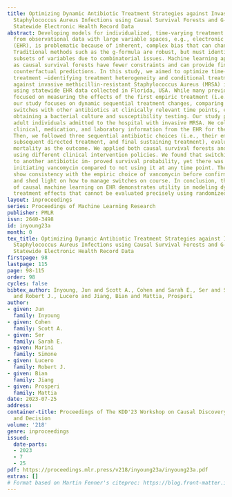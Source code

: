```yaml
---
title: Optimizing Dynamic Antibiotic Treatment Strategies against Invasive Methicillin-Resistant
  Staphylococcus Aureus Infections using Causal Survival Forests and G-Formula on
  Statewide Electronic Health Record Data
abstract: Developing models for individualized, time-varying treatment optimization
  from observational data with large variable spaces, e.g., electronic health records
  (EHR), is problematic because of inherent, complex bias that can change over time.
  Traditional methods such as the g-formula are robust, but must identify critical
  subsets of variables due to combinatorial issues. Machine learning approaches such
  as causal survival forests have fewer constraints and can provide fine-tuned, individualized
  counterfactual predictions. In this study, we aimed to optimize time-varying antibiotic
  treatment –identifying treatment heterogeneity and conditional treatment effects–
  against invasive methicillin-resistant Staphylococcus Aureus (MRSA) infections,
  using statewide EHR data collected in Florida, USA. While many previous studies
  focused on measuring the effects of the first empiric treatment (i.e., usually vancomycin),
  our study focuses on dynamic sequential treatment changes, comparing possible vancomycin
  switches with other antibiotics at clinically relevant time points, e.g., after
  obtaining a bacterial culture and susceptibility testing. Our study population included
  adult individuals admitted to the hospital with invasive MRSA. We collected demographic,
  clinical, medication, and laboratory information from the EHR for these patients.
  Then, we followed three sequential antibiotic choices (i.e., their empiric treatment,
  subsequent directed treatment, and final sustaining treatment), evaluating 30-day
  mortality as the outcome. We applied both causal survival forests and g-formula
  using different clinical intervention policies. We found that switching from vancomycin
  to another antibiotic im- proved survival probability, yet there was a benefit from
  initiating vancomycin compared to not using it at any time point. These findings
  show consistency with the empiric choice of vancomycin before confirmation of MRSA
  and shed light on how to manage switches on course. In conclusion, this application
  of causal machine learning on EHR demonstrates utility in modeling dynamic, heterogeneous
  treatment effects that cannot be evaluated precisely using randomized clinical trials.
layout: inproceedings
series: Proceedings of Machine Learning Research
publisher: PMLR
issn: 2640-3498
id: inyoung23a
month: 0
tex_title: Optimizing Dynamic Antibiotic Treatment Strategies against Invasive Methicillin-Resistant
  Staphylococcus Aureus Infections using Causal Survival Forests and G-Formula on
  Statewide Electronic Health Record Data
firstpage: 98
lastpage: 115
page: 98-115
order: 98
cycles: false
bibtex_author: Inyoung, Jun and Scott A., Cohen and Sarah E., Ser and Simone, Marini
  and Robert J., Lucero and Jiang, Bian and Mattia, Prosperi
author:
- given: Jun
  family: Inyoung
- given: Cohen
  family: Scott A.
- given: Ser
  family: Sarah E.
- given: Marini
  family: Simone
- given: Lucero
  family: Robert J.
- given: Bian
  family: Jiang
- given: Prosperi
  family: Mattia
date: 2023-07-25
address:
container-title: Proceedings of The KDD'23 Workshop on Causal Discovery, Prediction
  and Decision
volume: '218'
genre: inproceedings
issued:
  date-parts:
  - 2023
  - 7
  - 25
pdf: https://proceedings.mlr.press/v218/inyoung23a/inyoung23a.pdf
extras: []
# Format based on Martin Fenner's citeproc: https://blog.front-matter.io/posts/citeproc-yaml-for-bibliographies/
---
```

